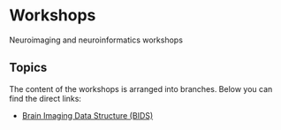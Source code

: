 # Workshops
Neuroimaging and neuroinformatics workshops

## Topics
The content of the workshops is arranged into branches. Below you can find the direct links:
- [Brain Imaging Data Structure (BIDS)](https://github.com/reprostat/workshops/tree/BIDS)
